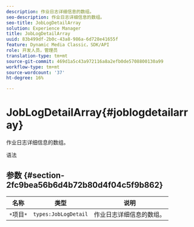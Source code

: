 ```yaml
---
description: 作业日志详细信息的数组。
seo-description: 作业日志详细信息的数组。
seo-title: JobLogDetailArray
solution: Experience Manager
title: JobLogDetailArray
uuid: 83b499df-2b0c-43a8-986a-6d728e41655f
feature: Dynamic Media Classic，SDK/API
role: 开发人员，管理员
translation-type: tm+mt
source-git-commit: 469d1a5c43a972116a8a2efb0de5708800130a99
workflow-type: tm+mt
source-wordcount: '37'
ht-degree: 16%

---
```



# JobLogDetailArray{#joblogdetailarray}

作业日志详细信息的数组。

语法

## 参数 {#section-2fc9bea56b6d4b72b80d4f04c5f9b862}

| 名称 | 类型 | 说明 |
|---|---|---|
| `*`项目`*` | `types:JobLogDetail` | 作业日志详细信息的数组。 |

